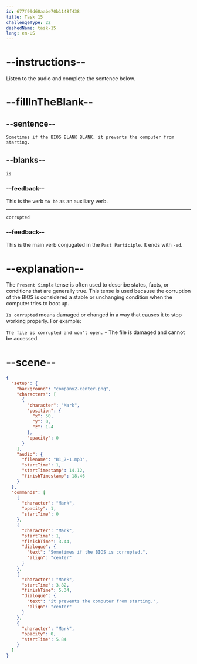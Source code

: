 ```yaml
---
id: 677f99d60aabe70b1148f438
title: Task 15
challengeType: 22
dashedName: task-15
lang: en-US
---
```


<!-- (audio) Mark: Sometimes if the BIOS is corrupted, it prevents the computer from starting. -->

# --instructions--

Listen to the audio and complete the sentence below.

# --fillInTheBlank--

## --sentence--

`Sometimes if the BIOS BLANK BLANK, it prevents the computer from starting.`

## --blanks--

`is`

### --feedback--

This is the verb `to be` as an auxiliary verb.

---

`corrupted`

### --feedback--

This is the main verb conjugated in the `Past Participle`. It ends with `-ed`.

# --explanation--

The `Present Simple` tense is often used to describe states, facts, or conditions that are generally true. This tense is used because the corruption of the BIOS is considered a stable or unchanging condition when the computer tries to boot up.

`Is corrupted` means damaged or changed in a way that causes it to stop working properly. For example:

`The file is corrupted and won't open.` - The file is damaged and cannot be accessed.

# --scene--

```json
{
  "setup": {
    "background": "company2-center.png",
    "characters": [
      {
        "character": "Mark",
        "position": {
          "x": 50,
          "y": 0,
          "z": 1.4
        },
        "opacity": 0
      }
    ],
    "audio": {
      "filename": "B1_7-1.mp3",
      "startTime": 1,
      "startTimestamp": 14.12,
      "finishTimestamp": 18.46
    }
  },
  "commands": [
    {
      "character": "Mark",
      "opacity": 1,
      "startTime": 0
    },
    {
      "character": "Mark",
      "startTime": 1,
      "finishTime": 3.44,
      "dialogue": {
        "text": "Sometimes if the BIOS is corrupted,",
        "align": "center"
      }
    },
    {
      "character": "Mark",
      "startTime": 3.82,
      "finishTime": 5.34,
      "dialogue": {
        "text": "it prevents the computer from starting.",
        "align": "center"
      }
    },
    {
      "character": "Mark",
      "opacity": 0,
      "startTime": 5.84
    }
  ]
}
```
